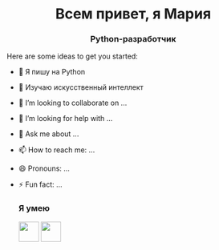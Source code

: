 <h1 align="center">Всем привет, я Мария</h1>
<h3 align="center">Python-разработчик</h3>



Here are some ideas to get you started:

- 🔭 Я пишу на Python
- 🌱 Изучаю искусственный интеллект
- 👯 I’m looking to collaborate on ...
- 🤔 I’m looking for help with ...
- 💬 Ask me about ...
- 📫 How to reach me: ...
- 😄 Pronouns: ...
- ⚡ Fun fact: ...

  ###  Я умею
  <p align"left">
  <img align="center" src="https://cdn.jsdelivr.net/gh/devicons/devicon@latest/icons/python/python-plain.svg" height="40" width="40" />
  <img align="center" src="https://cdn.jsdelivr.net/gh/devicons/devicon@latest/icons/python/python-plain.svg" height="40" width="40" />
